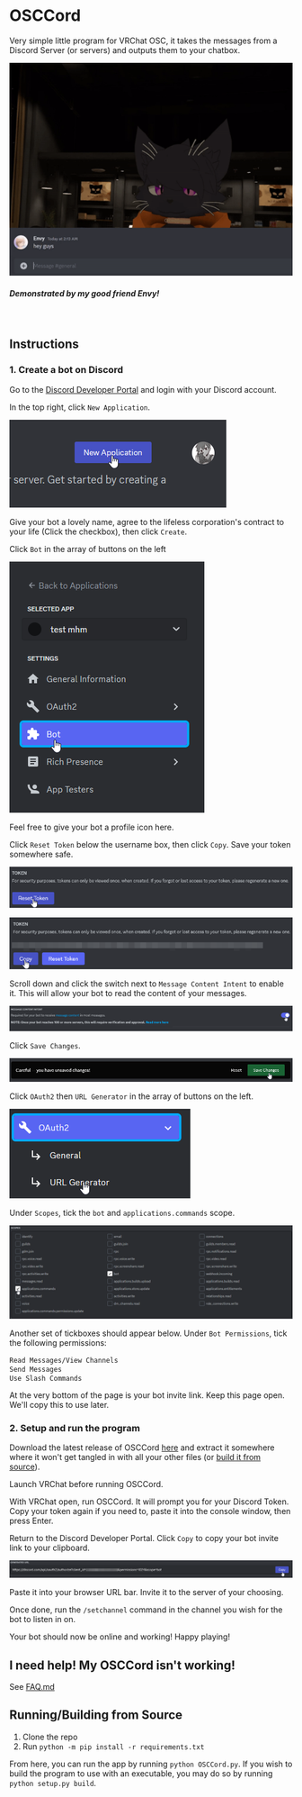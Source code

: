 # OSCCord
Very simple little program for VRChat OSC, it takes the messages from a Discord Server (or servers) and outputs them to your chatbox.

![Program Demonstration](assets/readme-images/demo.gif)
##### Demonstrated by my good friend Envy!
<br>

## Instructions

### 1. Create a bot on Discord
Go to the [Discord Developer Portal](https://discord.com/developers) and login with your Discord account.

In the top right, click `New Application`.

![New Application button](assets/readme-images/new-app.png)

Give your bot a lovely name, agree to the lifeless corporation's contract to your life (Click the checkbox), then click `Create`.

Click `Bot` in the array of buttons on the left

![Bot side button](assets/readme-images/bot-button.png)

Feel free to give your bot a profile icon here.

Click `Reset Token` below the username box, then click `Copy`. Save your token somewhere safe.

![Reset Token button](assets/readme-images/reset-token.png)

![Copy button](assets/readme-images/copy-button.png)

Scroll down and click the switch next to `Message Content Intent` to enable it. This will allow your bot to read the content of your messages.

![Message Intent switch](assets/readme-images/message-intent.png)

Click `Save Changes`.

![Save Changes button](assets/readme-images/savechanges-button.png)

Click `OAuth2` then `URL Generator` in the array of buttons on the left.

![OAuth/URL Generator button](assets/readme-images/oauth-url.png)

Under `Scopes`, tick the `bot` and `applications.commands` scope.

![Bot Scope Tickbox](assets/readme-images/oauth2-scopes.png)

Another set of tickboxes should appear below. Under `Bot Permissions`, tick the following permissions:

```
Read Messages/View Channels
Send Messages
Use Slash Commands
```

At the very bottom of the page is your bot invite link. Keep this page open. We'll copy this to use later.

### 2. Setup and run the program

Download the latest release of OSCCord [here](https://github.com/Morg-S9/VRC-OSCCord/releases) and extract it somewhere where it won't get tangled in with all your other files (or [build it from source](#runningbuilding-from-source)).

Launch VRChat before running OSCCord.

With VRChat open, run OSCCord. It will prompt you for your Discord Token. Copy your token again if you need to, paste it into the console window, then press Enter. 

Return to the Discord Developer Portal. Click `Copy` to copy your bot invite link to your clipboard.

![Copy Link button](assets/readme-images/copy-url.png)

Paste it into your browser URL bar. Invite it to the server of your choosing.

Once done, run the `/setchannel` command in the channel you wish for the bot to listen in on.

Your bot should now be online and working! Happy playing!

## I need help! My OSCCord isn't working!
See [FAQ.md](https://github.com/Morg-S9/VRC-OSCCord/blob/main/FAQ.md)

## Running/Building from Source

1. Clone the repo
2. Run `python -m pip install -r requirements.txt`

From here, you can run the app by running `python OSCCord.py`. If you wish to build the program to use with an executable, you may do so by running `python setup.py build`.


